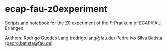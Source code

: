 # ecap-fau-z0experiment
Scripts and notebook for the Z0 experiment of the F-Pratikum of ECAP/FAU, Erlangen.

Authors:
Rodrigo Guedes Lang (rodrigo.lang@fau.de)
Pedro Ivo Silva Batista (pedro.batista@fau.de)
